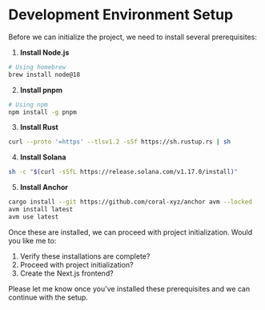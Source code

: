 # Development Environment Setup

Before we can initialize the project, we need to install several prerequisites:

1. **Install Node.js**
```bash
# Using homebrew
brew install node@18
```

2. **Install pnpm**
```bash
# Using npm
npm install -g pnpm
```

3. **Install Rust**
```bash
curl --proto '=https' --tlsv1.2 -sSf https://sh.rustup.rs | sh
```

4. **Install Solana**
```bash
sh -c "$(curl -sSfL https://release.solana.com/v1.17.0/install)"
```

5. **Install Anchor**
```bash
cargo install --git https://github.com/coral-xyz/anchor avm --locked
avm install latest
avm use latest
```

Once these are installed, we can proceed with project initialization. Would you like me to:

1. Verify these installations are complete?
2. Proceed with project initialization?
3. Create the Next.js frontend?

Please let me know once you've installed these prerequisites and we can continue with the setup. 